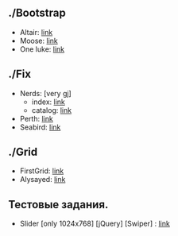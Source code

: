 ## ./Bootstrap

* Altair: [link](./Layout-pages/bootstrap/altair/) 
* Moose: [link](./Layout-pages/bootstrap/moose/)
* One luke: [link](./Layout-pages/bootstrap/oneluke/) 

## ./Fix

* Nerds: [very gj]
  * index: [link](./Layout-pages/fix/nerds/flex/) 
  * catalog: [link](./Layout-pages/fix/nerds/flex/catalog.html)  
* Perth: [link](./Layout-pages/fix/perth/app/) 
* Seabird: [link](./Layout-pages/fix/seabird/) 

## ./Grid

* FirstGrid: [link](./Layout-pages/grid/testGrid/) 
* Alysayed: [link](./Layout-pages/grid/alysayed/) 

## Тестовые задания.
* Slider [only 1024x768] [jQuery] [Swiper] : [link](../slider) 
